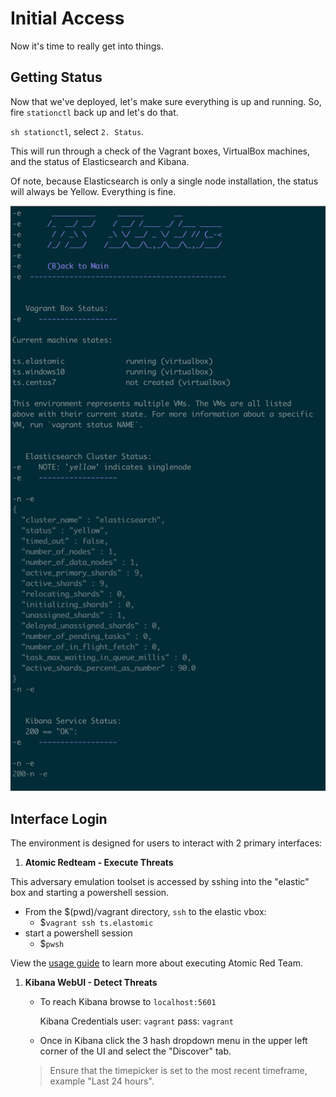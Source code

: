 # Initial Access

Now it's time to really get into things.


## Getting Status

Now that we've deployed, let's make sure everything is up and running. So, fire `stationctl` back up and let's do that.

`sh stationctl`, select `2. Status`.

This will run through a check of the Vagrant boxes, VirtualBox machines, and the status of Elasticsearch and Kibana.

Of note, because Elasticsearch is only a single node installation, the status will always be Yellow. Everything is fine.

![](../images/ts-status.png)

## Interface Login

The environment is designed for users to interact with 2 primary interfaces:

1. **Atomic Redteam - Execute Threats**

This adversary emulation toolset is accessed by sshing into the "elastic" box and starting a powershell session.

- From the $(pwd)/vagrant directory, `ssh` to the elastic vbox:
    - $`vagrant ssh ts.elastomic`
- start a powershell session
    - $`pwsh`

View the [usage guide](../toolset/image.md) to learn more about executing Atomic Red Team.

1. **Kibana WebUI - Detect Threats**

    - To reach Kibana browse to `localhost:5601`

        Kibana Credentials
        user: `vagrant`
        pass: `vagrant`

    - Once in Kibana click the 3 hash dropdown menu in the upper left corner of the UI and select the "Discover" tab.

    > Ensure that the timepicker is set to the most recent timeframe, example "Last 24 hours".
